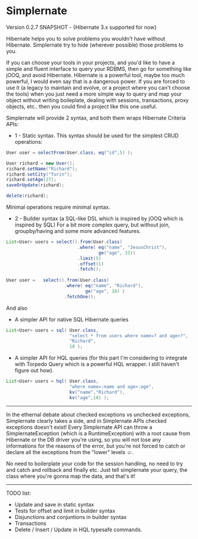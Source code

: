 Simplernate 
===========

Version 0.2.7 SNAPSHOT - {Hibernate 3.x supported for now}

Hibernate helps you to solve problems you wouldn't have without Hibernate.
Simplernate try to hide (wherever possible) those problems to you.

If you can choose your tools in your projects, and you'd like to have a simple and fluent interface to query your RDBMS, then go for something like jOOQ, and avoid Hibernate.
Hibernate is a powerful tool, maybe too much powerful, I would even say that is a dangerous power. If you are forced to use it (a legacy to maintain and evolve, or a project where you can't choose the tools) when you just need a more simple way to query and map your object without writing boileplate, dealing with sessions, transactions, proxy objects, etc.. then you could find a project like this one useful.

Simplernate will provide 2 syntax, and both them wraps Hibernate Criteria APIs:

+ 1 - Static syntax.
This syntax should be used for the simplest CRUD operations: 

```java
User user = selectFrom(User.class, eq("id",5) );

User richard = new User(); 
richard.setName("Richard");
richard.setCity("Turin");
richard.setAge(27);
saveOrUpdate(richard);

delete(richard);
```

Minimal operations require minimal syntax.

+ 2 - Builder syntax (a SQL-like DSL which is inspired by jOOQ which is inspired by SQL)
For a bit more complex query, but without join, groupby/having and some more advanced features.

```java
List<User> users = select().from(User.class)
                           .where( eq("name", "JesusChrist"), 
                                   ge("age", 33))
                           .limit(5)
                           .offset(1)
                           .fetch();
				   				                
User user =   select().from(User.class)
                      .where( eq("name", "Richard"), 
                              ge("age", 18) )
                      .fetchOne();
```

And also 

+ A simpler API for native SQL Hibernate queries

```java
List<User> users = sql( User.class, 
                        "select * from users where name=? and age>?", 
                        "Richard",
                        18 );
```

+ A simpler API for HQL queries (for this part I'm considering to integrate with Torpedo Query which is a powerful HQL wrapper. I still haven't figure out how).

```java
List<User> users = hql( User.class, 
                        "where name=:name and age>:age", 
                        kv("name","Richard"),
                        kv("age",18) );
```

___

In the ethernal debate about checked exceptions vs unchecked exceptions, Simplernate clearly takes a side, and in Simplernate APIs checked exceptions doesn't exist! Every Simplernate API can throw a SimplernateException (which is a RuntimeException) with a root cause from Hibernate or the DB driver you're using, so you will not lose any informations for the reasons of the error, but you're not forced to catch or declare all the exceptions from the "lower" levels ☺.

No need to boilerplate your code for the session handling, no need to try and catch and rollback and finally etc.
Just tell simplernate your query, the class where you're gonna map the data, and that's it!

___

TODO list:

+ Update and save in static syntax
+ Tests for offset and limit in builder syntax
+ Disjunctions and conjuntions in builder syntax
+ Transactions
+ Delete / Insert / Update in HQL typesafe commands.
